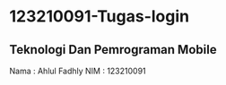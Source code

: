 # 123210091-Tugas-login

## Teknologi Dan Pemrograman Mobile
Nama  : Ahlul Fadhly
NIM   : 123210091
